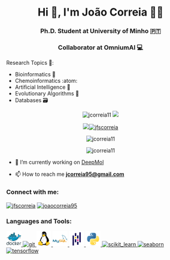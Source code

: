 <h1 align="center">Hi 👋, I'm João Correia 👨‍🦱</h1>
<h3 align="center">Ph.D. Student at University of Minho 🇵🇹</h3>
<h3 align="center">Collaborator at OmniumAI 💻</h3>

Research Topics :scroll:: 

- Bioinformatics 🧬
- Chemoinformatics :atom:
- Artificial Intelligence 🧠
- Evolutionary Algorithms 🐜
- Databases 🗃️


<p align="center"> <img src="https://komarev.com/ghpvc/?username=jcorreia11&label=Profile%20views&color=0e75b6&style=flat" alt="jcorreia11" /> <img src="https://img.shields.io/github/followers/jcorreia11?style=social"/></p>

<p align="center"> <img src="https://img.shields.io/twitter/url?style=social&url=https%3A%2F%2Ftwitter.com%2Fjfscorreia"/><a href="https://twitter.com/jfscorreia" target="blank"><img src="https://img.shields.io/twitter/follow/jfscorreia?style=social" alt="jfscorreia" /></a> </p>

<p align="center"><img src="https://github-readme-stats.vercel.app/api?username=jcorreia11&count_private=true&show_icons=true&theme=tokyonight" alt="jcorreia11" /> </p>

<p align="center"><img src="https://github-readme-stats.vercel.app/api/top-langs/?username=jcorreia11&layout=compact" alt="jcorreia11" /> </p>

- 🔭 I’m currently working on [DeepMol](https://github.com/BioSystemsUM/DeepMol)

- 📫 How to reach me **jcorreia95@gmail.com**

<h3 align="left">Connect with me:</h3>
<p align="left">
<a href="https://twitter.com/jfscorreia" target="blank"><img align="center" src="https://raw.githubusercontent.com/rahuldkjain/github-profile-readme-generator/master/src/images/icons/Social/twitter.svg" alt="jfscorreia" height="30" width="40" /></a>
<a href="https://linkedin.com/in/joaocorreia95" target="blank"><img align="center" src="https://raw.githubusercontent.com/rahuldkjain/github-profile-readme-generator/master/src/images/icons/Social/linked-in-alt.svg" alt="joaocorreia95" height="30" width="40" /></a>
</p>

<h3 align="left">Languages and Tools:</h3>
<p align="left"> <a href="https://www.docker.com/" target="_blank" rel="noreferrer"> <img src="https://raw.githubusercontent.com/devicons/devicon/master/icons/docker/docker-original-wordmark.svg" alt="docker" width="40" height="40"/> </a> <a href="https://git-scm.com/" target="_blank" rel="noreferrer"> <img src="https://www.vectorlogo.zone/logos/git-scm/git-scm-icon.svg" alt="git" width="40" height="40"/> </a> <a href="https://www.linux.org/" target="_blank" rel="noreferrer"> <img src="https://raw.githubusercontent.com/devicons/devicon/master/icons/linux/linux-original.svg" alt="linux" width="40" height="40"/> </a> <a href="https://www.mysql.com/" target="_blank" rel="noreferrer"> <img src="https://raw.githubusercontent.com/devicons/devicon/master/icons/mysql/mysql-original-wordmark.svg" alt="mysql" width="40" height="40"/> </a> <a href="https://pandas.pydata.org/" target="_blank" rel="noreferrer"> <img src="https://raw.githubusercontent.com/devicons/devicon/2ae2a900d2f041da66e950e4d48052658d850630/icons/pandas/pandas-original.svg" alt="pandas" width="40" height="40"/> </a> <a href="https://www.python.org" target="_blank" rel="noreferrer"> <img src="https://raw.githubusercontent.com/devicons/devicon/master/icons/python/python-original.svg" alt="python" width="40" height="40"/> </a> <a href="https://scikit-learn.org/" target="_blank" rel="noreferrer"> <img src="https://upload.wikimedia.org/wikipedia/commons/0/05/Scikit_learn_logo_small.svg" alt="scikit_learn" width="40" height="40"/> </a> <a href="https://seaborn.pydata.org/" target="_blank" rel="noreferrer"> <img src="https://seaborn.pydata.org/_images/logo-mark-lightbg.svg" alt="seaborn" width="40" height="40"/> </a> <a href="https://www.tensorflow.org" target="_blank" rel="noreferrer"> <img src="https://www.vectorlogo.zone/logos/tensorflow/tensorflow-icon.svg" alt="tensorflow" width="40" height="40"/> </a> </p>

